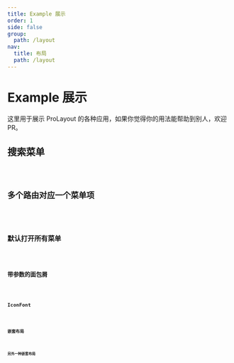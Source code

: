 ```yaml
---
title: Example 展示
order: 1
side: false
group:
  path: /layout
nav:
  title: 布局
  path: /layout
---
```


# Example 展示

这里用于展示 ProLayout 的各种应用，如果你觉得你的用法能帮助到别人，欢迎 PR。

## 搜索菜单

<code src="../demos/searchMenu.tsx" />

## 多个路由对应一个菜单项

<code src="../demos/MultipleMenuOnePath.tsx" />

## 默认打开所有菜单

<code src="../demos/DefaultOpenAllMenu.tsx" />

## 带参数的面包屑

<code src="../demos/BreadcrumbsRepeat.tsx" />

## IconFont

<code src="../demos/IconFont.tsx" />

## 嵌套布局

<code src="../demos/Nested.tsx" />

## 另外一种嵌套布局

<code src="../demos/TopmenuNested.tsx" />
